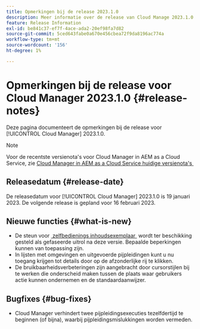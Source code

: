 ```yaml
---
title: Opmerkingen bij de release 2023.1.0
description: Meer informatie over de release van Cloud Manage 2023.1.0.
feature: Release Information
exl-id: be841c37-ef7f-4ace-ada2-20ef98fa7d82
source-git-commit: 5ced643fabe0a670e456cbea72f9da8196ac774a
workflow-type: tm+mt
source-wordcount: '156'
ht-degree: 1%

---
```


# Opmerkingen bij de release voor Cloud Manager 2023.1.0 {#release-notes}

Deze pagina documenteert de opmerkingen bij de release voor [!UICONTROL Cloud Manager] 2023.1.0.

>[!NOTE]
>
>Voor de recentste versienota&#39;s voor Cloud Manager in AEM as a Cloud Service, zie [&#x200B; Cloud Manager in AEM as a Cloud Service huidige versienota&#39;s &#x200B;](https://experienceleague.adobe.com/nl/docs/experience-manager-cloud-service/content/release-notes/cloud-manager/current)

## Releasedatum {#release-date}

De releasedatum voor [!UICONTROL Cloud Manager] 2023.1.0 is 19 januari 2023. De volgende release is gepland voor 16 februari 2023.

## Nieuwe functies {#what-is-new}

* De steun voor [&#x200B; zelfbedienings inhoudsexemplaar &#x200B;](/help/using/content-copy.md) wordt ter beschikking gesteld als gefaseerde uitrol na deze versie. Bepaalde beperkingen kunnen van toepassing zijn.
* In lijsten met omgevingen en uitgevoerde pijpleidingen kunt u nu toegang krijgen tot details door op de afzonderlijke rij te klikken.
* De bruikbaarheidsverbeteringen zijn aangebracht door cursorstijlen bij te werken die onderscheid maken tussen de plaats waar gebruikers actie kunnen ondernemen en de standaardaanwijzer.

## Bugfixes {#bug-fixes}

* Cloud Manager verhindert twee pijpleidingsexecuties tezelfdertijd te beginnen (of bijna), waarbij pijpleidingsmislukkingen worden vermeden.
